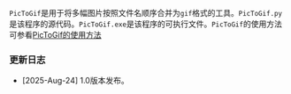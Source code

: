 `PicToGif`是用于将多幅图片按照文件名顺序合并为`gif`格式的工具。`PicToGif.py`是该程序的源代码。`PicToGif.exe`是该程序的可执行文件。`PicToGif`的使用方法可参看<a href="https://blog.99092019.xyz/blog/PicToGif_usage.html">PicToGif的使用方法</a>


### 更新日志
* [2025-Aug-24] 1.0版本发布。
